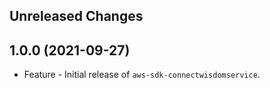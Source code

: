 Unreleased Changes
------------------

1.0.0 (2021-09-27)
------------------

* Feature - Initial release of `aws-sdk-connectwisdomservice`.

